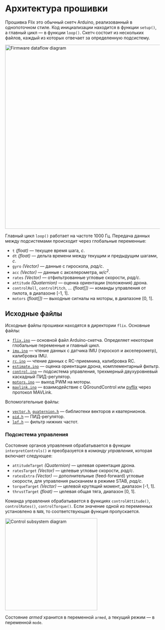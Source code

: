 # Архитектура прошивки

Прошивка Flix это обычный скетч Arduino, реализованный в однопоточном стиле. Код инициализации находится в функции `setup()`, а главный цикл — в функции `loop()`. Скетч состоит из нескольких файлов, каждый из которых отвечает за определенную подсистему.

<img src="img/dataflow.svg" width=600 alt="Firmware dataflow diagram">

Главный цикл `loop()` работает на частоте 1000 Гц. Передача данных между подсистемами происходит через глобальные переменные:

* `t` *(float)* — текущее время шага, *с*.
* `dt` *(float)* — дельта времени между текущим и предыдущим шагами, *с*.
* `gyro` *(Vector)* — данные с гироскопа, *рад/с*.
* `acc` *(Vector)* — данные с акселерометра, *м/с<sup>2</sup>*.
* `rates` *(Vector)* — отфильтрованные угловые скорости, *рад/с*.
* `attitude` *(Quaternion)* — оценка ориентации (положения) дрона.
* `controlRoll`, `controlPitch`, ... *(float[])* — команды управления от пилота, в диапазоне [-1, 1].
* `motors` *(float[])* — выходные сигналы на моторы, в диапазоне [0, 1].

## Исходные файлы

Исходные файлы прошивки находятся в директории `flix`. Основные файлы:

* [`flix.ino`](https://github.com/okalachev/flix/blob/master/flix/flix.ino) — основной файл Arduino-скетча. Определяет некоторые глобальные переменные и главный цикл.
* [`imu.ino`](https://github.com/okalachev/flix/blob/master/flix/imu.ino) — чтение данных с датчика IMU (гироскоп и акселерометр), калибровка IMU.
* [`rc.ino`](https://github.com/okalachev/flix/blob/master/flix/rc.ino) — чтение данных с RC-приемника, калибровка RC.
* [`estimate.ino`](https://github.com/okalachev/flix/blob/master/flix/estimate.ino) — оценка ориентации дрона, комплементарный фильтр.
* [`control.ino`](https://github.com/okalachev/flix/blob/master/flix/control.ino) — подсистема управления, трехмерный двухуровневый каскадный ПИД-регулятор.
* [`motors.ino`](https://github.com/okalachev/flix/blob/master/flix/motors.ino) — выход PWM на моторы.
* [`mavlink.ino`](https://github.com/okalachev/flix/blob/master/flix/mavlink.ino) — взаимодействие с QGroundControl или [pyflix](https://github.com/okalachev/flix/tree/master/tools/pyflix) через протокол MAVLink.

Вспомогательные файлы:

* [`vector.h`](https://github.com/okalachev/flix/blob/master/flix/vector.h), [`quaternion.h`](https://github.com/okalachev/flix/blob/master/flix/quaternion.h) — библиотеки векторов и кватернионов.
* [`pid.h`](https://github.com/okalachev/flix/blob/master/flix/pid.h) — ПИД-регулятор.
* [`lpf.h`](https://github.com/okalachev/flix/blob/master/flix/lpf.h) — фильтр нижних частот.

### Подсистема управления

Состояние органов управления обрабатывается в функции `interpretControls()` и преобразуется в *команду управления*, которая включает следующее:

* `attitudeTarget` *(Quaternion)* — целевая ориентация дрона.
* `ratesTarget` *(Vector)* — целевые угловые скорости, *рад/с*.
* `ratesExtra` *(Vector)* — дополнительные (feed-forward) угловые скорости, для управления рысканием в режиме STAB, *рад/с*.
* `torqueTarget` *(Vector)* — целевой крутящий момент, диапазон [-1, 1].
* `thrustTarget` *(float)* — целевая общая тяга, диапазон [0, 1].

Команда управления обрабатывается в функциях `controlAttitude()`, `controlRates()`, `controlTorque()`. Если значение одной из переменных установлено в `NAN`, то соответствующая функция пропускается.

<img src="img/control.svg" width=300 alt="Control subsystem diagram">

Состояние *armed* хранится в переменной `armed`, а текущий режим — в переменной `mode`.

